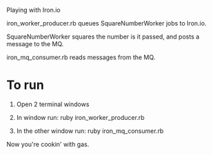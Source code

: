 Playing with Iron.io

iron_worker_producer.rb queues SquareNumberWorker jobs to Iron.io.

SquareNumberWorker squares the number is it passed, and posts a message to the MQ.

iron_mq_consumer.rb reads messages from the MQ.

# To run

1. Open 2 terminal windows
2. In window run:
        ruby iron_worker_producer.rb

3. In the other window run:
        ruby iron_mq_consumer.rb

Now you're cookin' with gas.